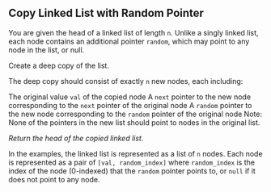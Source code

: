 ## Copy Linked List with Random Pointer

You are given the head of a linked list of length `n`. Unlike a singly linked list, each node contains an additional pointer `random`, which may point to any node in the list, or null.

Create a deep copy of the list.

The deep copy should consist of exactly `n` new nodes, each including:

The original value `val` of the copied node
A `next` pointer to the new node corresponding to the `next` pointer of the original node
A `random` pointer to the new node corresponding to the `random` pointer of the original node
Note: None of the pointers in the new list should point to nodes in the original list.

_Return the head of the copied linked list._

In the examples, the linked list is represented as a list of `n` nodes. Each node is represented as a pair of `[val, random_index]` where `random_index` is the index of the node (0-indexed) that the `random` pointer points to, or `null` if it does not point to any node.